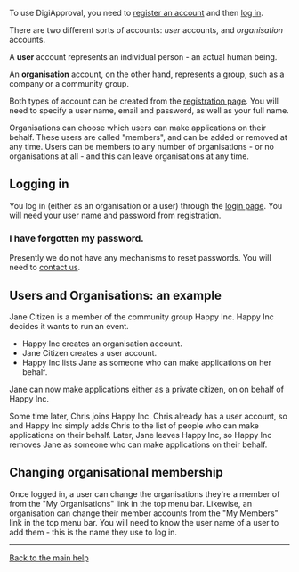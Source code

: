 To use DigiApproval, you need to [register an account][register] and then [log in][login].

There are two different sorts of accounts: *user* accounts, and *organisation* accounts.

A **user** account represents an individual person - an actual human being.

An **organisation** account, on the other hand, represents a group, such as a company or a community group.

Both types of account can be created from the [registration page][register]. You will need to specify a user name, email and password, as well as your full name.

Organisations can choose which users can make applications on their behalf. These users are called "members", and can be added or removed at any time. Users can be members to any number of organisations - or no organisations at all - and this can leave organisations at any time.

## Logging in
You log in (either as an organisation or a user) through the [login page][login]. You will need your user name and password from registration.

### I have forgotten my password.

Presently we do not have any mechanisms to reset passwords. You will need to [contact us](/pages/contact_us).

## Users and Organisations: an example

Jane Citizen is a member of the community group Happy Inc. Happy Inc decides it wants to run an event.

 * Happy Inc creates an organisation account.
 * Jane Citizen creates a user account.
 * Happy Inc lists Jane as someone who can make applications on her behalf.

Jane can now make applications either as a private citizen, on on behalf of Happy Inc.

Some time later, Chris joins Happy Inc. Chris already has a user account, so and Happy Inc simply adds Chris to the list of people who can make applications on their behalf.
Later, Jane leaves Happy Inc, so Happy Inc removes Jane as someone who can make applications on their behalf.

## Changing organisational membership

Once logged in, a user can change the organisations they're a member of from the "My Organisations" link in the top menu bar. Likewise, an organisation can change their member accounts from the "My Members" link in the top menu bar. You will need to know the user name of a user to add them - this is the name they use to log in.

-------------

[Back to the main help](/pages/help/)

[register]: /accounts/register/
[login]: /accounts/login/
